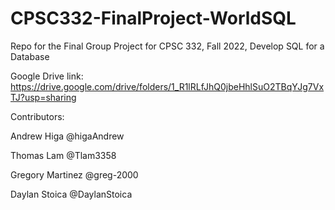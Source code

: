 # CPSC332-FinalProject-WorldSQL
Repo for the Final Group Project for CPSC 332, Fall 2022, Develop SQL for a Database

Google Drive link: https://drive.google.com/drive/folders/1_R1lRLfJhQ0jbeHhlSuO2TBqYJg7VxTJ?usp=sharing


Contributors:

Andrew Higa       @higaAndrew

Thomas Lam        @Tlam3358

Gregory Martinez  @greg-2000

Daylan Stoica     @DaylanStoica
